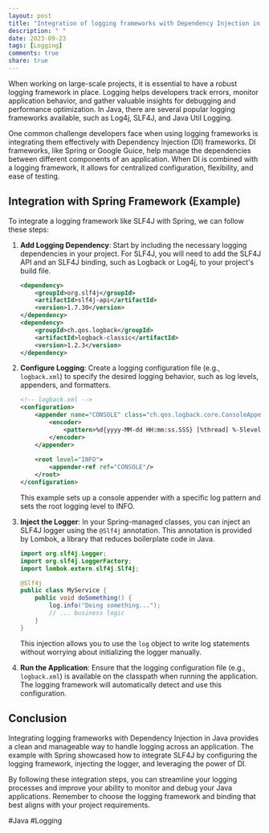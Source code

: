 ```yaml
---
layout: post
title: "Integration of logging frameworks with Dependency Injection in Java."
description: " "
date: 2023-09-23
tags: [Logging]
comments: true
share: true
---
```


When working on large-scale projects, it is essential to have a robust logging framework in place. Logging helps developers track errors, monitor application behavior, and gather valuable insights for debugging and performance optimization. In Java, there are several popular logging frameworks available, such as Log4j, SLF4J, and Java Util Logging. 

One common challenge developers face when using logging frameworks is integrating them effectively with Dependency Injection (DI) frameworks. DI frameworks, like Spring or Google Guice, help manage the dependencies between different components of an application. When DI is combined with a logging framework, it allows for centralized configuration, flexibility, and ease of testing.

## Integration with Spring Framework (Example)

To integrate a logging framework like SLF4J with Spring, we can follow these steps:

1. **Add Logging Dependency**: Start by including the necessary logging dependencies in your project. For SLF4J, you will need to add the SLF4J API and an SLF4J binding, such as Logback or Log4j, to your project's build file.

   ```xml
   <dependency>
       <groupId>org.slf4j</groupId>
       <artifactId>slf4j-api</artifactId>
       <version>1.7.30</version>
   </dependency>
   <dependency>
       <groupId>ch.qos.logback</groupId>
       <artifactId>logback-classic</artifactId>
       <version>1.2.3</version>
   </dependency>
   ```

2. **Configure Logging**: Create a logging configuration file (e.g., `logback.xml`) to specify the desired logging behavior, such as log levels, appenders, and formatters. 
   
   ```xml
   <!-- logback.xml -->
   <configuration>
       <appender name="CONSOLE" class="ch.qos.logback.core.ConsoleAppender">
           <encoder>
               <pattern>%d{yyyy-MM-dd HH:mm:ss.SSS} [%thread] %-5level %logger{36} - %msg%n</pattern>
           </encoder> 
       </appender>
       
       <root level="INFO">
           <appender-ref ref="CONSOLE"/>
       </root>
   </configuration>
   ```

   This example sets up a console appender with a specific log pattern and sets the root logging level to INFO.

3. **Inject the Logger**: In your Spring-managed classes, you can inject an SLF4J logger using the `@Slf4j` annotation. This annotation is provided by Lombok, a library that reduces boilerplate code in Java.

   ```java
   import org.slf4j.Logger;
   import org.slf4j.LoggerFactory;
   import lombok.extern.slf4j.Slf4j;
   
   @Slf4j
   public class MyService {
       public void doSomething() {
           log.info("Doing something...");
           // ... business logic
       }
   }
   ```

   This injection allows you to use the `log` object to write log statements without worrying about initializing the logger manually.

4. **Run the Application**: Ensure that the logging configuration file (e.g., `logback.xml`) is available on the classpath when running the application. The logging framework will automatically detect and use this configuration.

## Conclusion

Integrating logging frameworks with Dependency Injection in Java provides a clean and manageable way to handle logging across an application. The example with Spring showcased how to integrate SLF4J by configuring the logging framework, injecting the logger, and leveraging the power of DI.

By following these integration steps, you can streamline your logging processes and improve your ability to monitor and debug your Java applications. Remember to choose the logging framework and binding that best aligns with your project requirements.

#Java #Logging